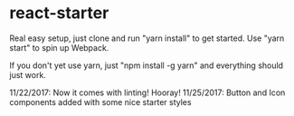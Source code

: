 # react-starter
Real easy setup, just clone and run "yarn install" to get started. Use "yarn start" to spin up Webpack.

If you don't yet use yarn, just "npm install -g yarn" and everything should just work.

11/22/2017: Now it comes with linting! Hooray!
11/25/2017: Button and Icon components added with some nice starter styles

